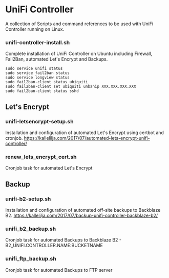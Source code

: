 # UniFi Controller
A collection of Scripts and command references to be used with UniFi Controller running on Linux.

### unifi-controller-install.sh
Complete installation of UniFi Controller on Ubuntu including Firewall, Fail2Ban, automated Let's Encrypt and Backups.
```
sudo service unifi status
sudo service fail2ban status
sudo service longview status
sudo fail2ban-client status ubiquiti
sudo fail2ban-client set ubiquiti unbanip XXX.XXX.XXX.XXX
sudo fail2ban-client status sshd
```

## Let's Encrypt
### unifi-letsencrypt-setup.sh
Installation and configuration of automated Let's Encrypt using certbot and cronjob.
https://kallelilja.com/2017/07/automated-lets-encrypt-unifi-controller/

### renew_lets_encrypt_cert.sh
Cronjob task for automated Let's Encrypt

## Backup
### unifi-b2-setup.sh
Installation and configuration of automated off-site backups to Backblaze B2.
https://kallelilja.com/2017/07/backup-unifi-controller-backblaze-b2/

### unifi_b2_backup.sh
Cronjob task for automated Backups to Backblaze B2 - B2_UNIFI.CONTROLLER.NAME:BUCKETNAME

### unifi_ftp_backup.sh
Cronjob task for automated Backups to FTP server
